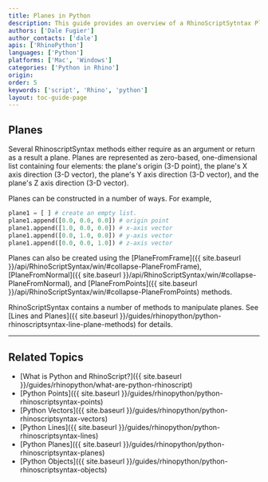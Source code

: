 ```yaml
---
title: Planes in Python
description: This guide provides an overview of a RhinoScriptSytntax Plane Geometry in Python.
authors: ['Dale Fugier']
author_contacts: ['dale']
apis: ['RhinoPython']
languages: ['Python']
platforms: ['Mac', 'Windows']
categories: ['Python in Rhino']
origin:
order: 5
keywords: ['script', 'Rhino', 'python']
layout: toc-guide-page
---
```

 
## Planes

Several RhinoscriptSyntax methods either require as an argument or return as a result a plane.  Planes are represented as zero-based,  one-dimensional list containing four elements: the plane's origin (3-D point), the plane's X axis direction (3-D vector), the plane's Y axis direction (3-D vector), and the plane's Z axis direction (3-D vector).

Planes can be constructed in a number of ways.  For example,

```python
plane1 = [ ] # create an empty list.
plane1.append([0.0, 0.0, 0.0]) # origin point
plane1.append([1.0, 0.0, 0.0]) # x-axis vector
plane1.append([0.0, 1.0, 0.0]) # y-axis vector
plane1.append([0.0, 0.0, 1.0]) # z-axis vector
```

Planes can also be created using the [PlaneFromFrame]({{ site.baseurl }}/api/RhinoScriptSyntax/win/#collapse-PlaneFromFrame), [PlaneFromNormal]({{ site.baseurl }}/api/RhinoScriptSyntax/win/#collapse-PlaneFromNormal), and [PlaneFromPoints]({{ site.baseurl }}/api/RhinoScriptSyntax/win/#collapse-PlaneFromPoints) methods.

RhinoScriptSyntax contains a number of methods to manipulate planes.  See [Lines and Planes]({{ site.baseurl }}/guides/rhinopython/python-rhinoscriptsyntax-line-plane-methods) for details.

---

## Related Topics

- [What is Python and RhinoScript?]({{ site.baseurl }}/guides/rhinopython/what-are-python-rhinoscript)
- [Python Points]({{ site.baseurl }}/guides/rhinopython/python-rhinoscriptsyntax-points)
- [Python Vectors]({{ site.baseurl }}/guides/rhinopython/python-rhinoscriptsyntax-vectors)
- [Python Lines]({{ site.baseurl }}/guides/rhinopython/python-rhinoscriptsyntax-lines)
- [Python Planes]({{ site.baseurl }}/guides/rhinopython/python-rhinoscriptsyntax-planes)
- [Python Objects]({{ site.baseurl }}/guides/rhinopython/python-rhinoscriptsyntax-objects)

